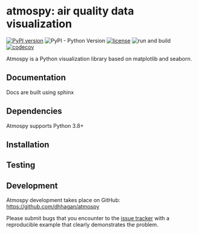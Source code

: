 # atmospy: air quality data visualization


[![PyPI version](https://badge.fury.io/py/quantaq-cli.svg)](https://badge.fury.io/py/atmospy)
![PyPI - Python Version](https://img.shields.io/pypi/pyversions/atmospy)
[![license](https://img.shields.io/github/license/mashape/apistatus.svg)](https://github.com/quant-aq/atmospy/blob/master/LICENSE)
![run and build](https://github.com/quant-aq/atmospy/workflows/run%20and%20build/badge.svg?branch=main)
[![codecov](https://codecov.io/gh/quant-aq/atmospy/branch/master/graph/badge.svg)](https://codecov.io/gh/quant-aq/atmospy)


Atmospy is a Python visualization library based on matplotlib and seaborn. 

## Documentation

Docs are built using sphinx

## Dependencies

Atmospy supports Python 3.8+

## Installation

## Testing

## Development

Atmospy development takes place on GitHub: https://github.com/dhhagan/atmospy

Please submit bugs that you encounter to the [issue tracker](https://github.com/dhhagan/atmospy/issues) with a reproducible example that clearly demonstrates the problem.
